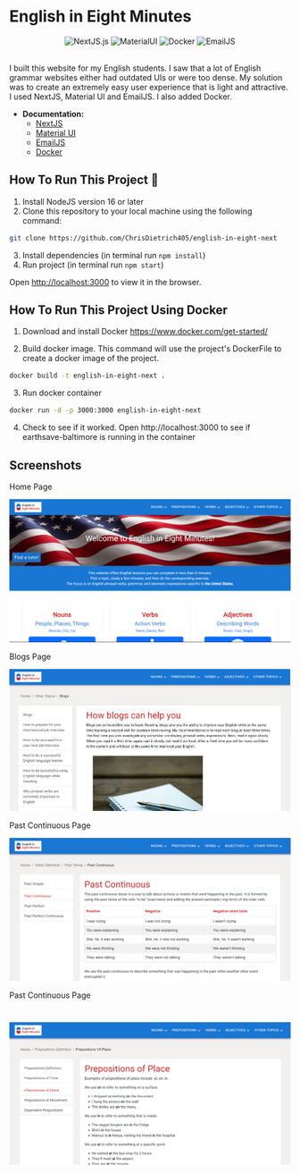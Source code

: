 # English in Eight Minutes

<div align="center">
  <img src="https://img.shields.io/badge/NextJS-13.4.12-green" alt="NextJS.js">
  <img src="https://img.shields.io/badge/Material UI-5.0.10-blue" alt="MaterialUI">
  <img src="https://img.shields.io/badge/Docker-24.0.5-brightgreen" alt="Docker">
  <img src="https://img.shields.io/badge/EmailJS-3.11.0-pink" alt="EmailJS">
</div>
<br/>

I built this website for my English students. I saw that a lot of English grammar websites either had outdated UIs or were too dense. My solution was to create an extremely easy user experience that is light and attractive. I used NextJS, Material UI and EmailJS. I also added Docker.

- **Documentation:**
  - [NextJS](https://nextjs.org/)
  - [Material UI](https://mui.com/material-ui/)
  - [EmailJS](https://www.emailjs.com/docs/)
  - [Docker](https://www.docker.com/)

## How To Run This Project 📁

1. Install NodeJS version 16 or later
2. Clone this repository to your local machine using the following command:

```bash
git clone https://github.com/ChrisDietrich405/english-in-eight-next
```

3. Install dependencies (in terminal run `npm install`)
4. Run project (in terminal run `npm start`)

Open [http://localhost:3000](http://localhost:3000) to view it in the browser.

## How To Run This Project Using Docker

1. Download and install Docker https://www.docker.com/get-started/

2. Build docker image.
   This command will use the project's DockerFile to create a docker image of the project.

```bash
docker build -t english-in-eight-next .
```

3. Run docker container

```bash
docker run -d -p 3000:3000 english-in-eight-next
```

4. Check to see if it worked.
   Open http://localhost:3000 to see if earthsave-baltimore is running in the container

## Screenshots

Home Page

![image](public/github-images/github-home.png)

Blogs Page

![image](public/github-images/github-blogs.png)

Past Continuous Page

![image](public/github-images/github-past-continuous.png)

Past Continuous Page

# ![image](public/github-images/github-prepositions.png)
